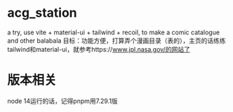 # acg_station
a try, use vite + material-ui + tailwind + recoil, to make a comic catalogue and other balabala
目标：功能方便，打算弄个漫画目录（表的），主页的话练练tailwind和material-ui，就参考https://www.jpl.nasa.gov/的网站了

# 版本相关
node 14运行的话，记得pnpm用7.29.1版
